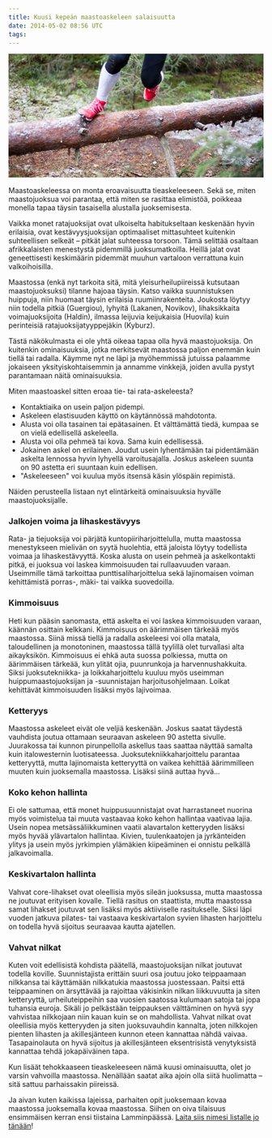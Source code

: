 ```yaml
---
title: Kuusi kepeän maastoaskeleen salaisuutta
date: 2014-05-02 08:56 UTC
tags:
---
```


![](/images/IMG_1796.jpg)

Maastoaskeleessa on monta eroavaisuutta tieaskeleeseen. Sekä se, miten maastojuoksua voi parantaa, että miten se rasittaa elimistöä, poikkeaa monella tapaa täysin tasaisella alustalla juoksemisesta.

Vaikka monet ratajuoksijat ovat ulkoiselta habitukseltaan keskenään hyvin erilaisia, ovat kestävyysjuoksijan optimaaliset mittasuhteet kuitenkin suhteellisen selkeät – pitkät jalat suhteessa torsoon. Tämä selittää osaltaan afrikkalaisten menestystä pidemmillä juoksumatkoilla. Heillä jalat ovat geneettisesti keskimäärin pidemmät muuhun vartaloon verrattuna kuin valkoihoisilla.

Maastossa (enkä nyt tarkoita sitä, mitä yleisurheilupiireissä kutsutaan maastojuoksuksi) tilanne hajoaa täysin. Katso vaikka suunnistuksen huippuja, niin huomaat täysin erilaisia ruumiinrakenteita. Joukosta löytyy niin todella pitkiä (Guergiou), lyhyitä (Lakanen, Novikov), lihaksikkaita voimajuoksijoita (Haldin), ilmassa leijuvia keijukaisia (Huovila) kuin perinteisiä ratajuoksijatyyppejäkin (Kyburz).

Tästä näkökulmasta ei ole yhtä oikeaa tapaa olla hyvä maastojuoksija. On kuitenkin ominaisuuksia, jotka merkitsevät maastossa paljon enemmän kuin tiellä tai radalla. Käymme nyt ne läpi ja myöhemmissä jutuissa palaamme jokaiseen yksityiskohtaisemmin ja annamme vinkkejä, joiden avulla pystyt parantamaan näitä ominaisuuksia.

Miten maastoaskel sitten eroaa tie- tai rata-askeleesta?

* Kontaktiaika on usein paljon pidempi.
* Askeleen elastisuuden käyttö on käytännössä mahdotonta.
* Alusta voi olla tasainen tai epätasainen. Et välttämättä tiedä, kumpaa se on vielä edellisellä askeleella.
* Alusta voi olla pehmeä tai kova. Sama kuin edellisessä.
* Jokainen askel on erilainen. Joudut usein lyhentämään tai pidentämään askelta lennossa hyvin lyhyellä varoitusajalla. Joskus askeleen suunta on 90 astetta eri suuntaan kuin edellisen.
* "Askeleeseen" voi kuulua myös itsensä käsin ylöspäin repimistä.

Näiden perusteella listaan nyt elintärkeitä ominaisuuksia hyvälle maastojuoksijalle.

### Jalkojen voima ja lihaskestävyys

Rata- ja tiejuoksija voi pärjätä kuntopiiriharjoittelulla, mutta maastossa menestykseen mielivän on syytä huolehtia, että jaloista löytyy todellista voimaa ja lihaskestävyyttä. Koska alusta on usein pehmeä ja askelkontakti pitkä, ei juoksua voi laskea kimmoisuuden tai rullaavuuden varaan. Useimmille tämä tarkoittaa punttisaliharjoittelua sekä lajinomaisen voiman kehittämistä porras-, mäki- tai vaikka suovedoilla.

### Kimmoisuus

Heti kun pääsin sanomasta, että askelta ei voi laskea kimmoisuuden varaan, käännän osittain kelkkani. Kimmoisuus on äärimmäisen tärkeää myös maastossa. Siinä missä tiellä ja radalla askeleesi voi olla matala, taloudellinen ja monotoninen, maastossa tällä tyylillä olet turvallasi alta aikayksikön. Kimmoisuus ei ehkä auta suossa polkiessa, mutta on äärimmäisen tärkeää, kun ylität ojia, puunrunkoja ja harvennushakkuita. Siksi juoksutekniikka- ja loikkaharjoittelu kuuluu myös useimman huippumaastojuoksijan ja -suunnistajan harjoitusohjelmaan. Loikat kehittävät kimmoisuuden lisäksi myös lajivoimaa.

### Ketteryys

Maastossa askeleet eivät ole veljiä keskenään. Joskus saatat täydestä vauhdista joutua ottamaan seuraavan askeleen 90 astetta sivulle. Juurakossa tai kunnon pirunpellolla askellus taas saattaa näyttää samalta kuin italowesternin luotisateessa. Juoksutekniikkaharjoittelu parantaa ketteryyttä, mutta lajinomaista ketteryyttä on vaikea kehittää äärimmilleen muuten kuin juoksemalla maastossa. Lisäksi siinä auttaa  hyvä…

### Koko kehon hallinta

Ei ole sattumaa, että monet huippusuunnistajat ovat harrastaneet nuorina myös voimistelua tai muuta vastaavaa koko kehon hallintaa vaativaa lajia. Usein nopea metsässäliikkuminen vaatii alavartalon ketteryyden lisäksi myös hyvää ylävartalon hallintaa. Kivien, tuulenkaatojen ja jyrkänteiden ylitys ja usein myös jyrkimpien ylämäkien kiipeäminen ei onnistu pelkällä jalkavoimalla.

### Keskivartalon hallinta

Vahvat core-lihakset ovat oleellisia myös sileän juoksussa, mutta maastossa ne joutuvat erityisen kovalle. Tiellä rasitus on staattista, mutta maastossa samat lihakset joutuvat sen lisäksi myös aktiiviselle rasitukselle. Siksi läpi vuoden jatkuva pilates- tai vastaava keskivartalon syvien lihasten harjoittelu on todella hyvä sijoitus seuraavaa kautta ajatellen.

### Vahvat nilkat

Kuten voit edellisistä kohdista päätellä, maastojuoksijan nilkat joutuvat todella koville. Suunnistajista erittäin suuri osa joutuu joko teippaamaan nilkkansa tai käyttämään nilkkatukia maastossa juostessaan. Paitsi että teippaaminen on ärsyttävää ja rajoittaa väkisinkin nilkan liikkuvuutta ja siten ketteryyttä, urheiluteippeihin saa vuosien saatossa kulumaan satoja tai jopa tuhansia euroja. Sikäli jo pelkästään teippauksen välttäminen on hyvä syy vahvistaa nilkkojaan niin kauan kuin se on mahdollista. Vahvat nilkat ovat oleellisia myös ketteryyden ja siten juoksuvauhdin kannalta, joten nilkkojen pienten lihasten ja akillesjänteen kunnon eteen kannattaa nähdä vaivaa. Tasapainolauta on hyvä sijoitus ja akillesjänteen eksentrisistä venytyksistä kannattaa tehdä jokapäiväinen tapa.

Kun lisäät tehokkaaseen tieaskeleeseen nämä kuusi ominaisuutta, olet jo varsin vahvoilla maastossa. Nenällään saatat aika ajoin olla siitä huolimatta – sitä sattuu parhaissakin piireissä.

Ja aivan kuten kaikissa lajeissa, parhaiten opit juoksemaan kovaa maastossa juoksemalla kovaa maastossa. Siihen on oiva tilaisuus ensimmäisen kerran ensi tiistaina Lamminpäässä. [Laita siis nimesi listalle jo tänään](http://trailcup.fi/2014/ilmo/)! 






